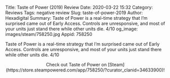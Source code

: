 Title: Taste of Power (2019) Review
Date: 2020-03-22 15:32
Category: Reviews
Tags: negative review
Slug: taste-of-power-2019
Author: Hexadigital
Summary: Taste of Power is a real-time strategy that I’m surprised came out of Early Access. Controls are unresponsive, and most of your units just stand there while other units die. 4/10
og_image: images/steam/758250.jpg
Appid: 758250

Taste of Power is a real-time strategy that I’m surprised came out of Early Access. Controls are unresponsive, and most of your units just stand there while other units die. 4/10

<center>Check out Taste of Power on [Steam](https://store.steampowered.com/app/758250/?curator_clanid=34633900)!</center>
